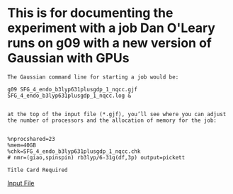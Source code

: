 # This is for documenting the experiment with a job Dan O'Leary runs on g09 with a new version of Gaussian with GPUs



 
```
The Gaussian command line for starting a job would be:
 
g09 SFG_4_endo_b3lyp631plusgdp_1_nqcc.gjf SFG_4_endo_b3lyp631plusgdp_1_nqcc.log &
 
 
at the top of the input file (*.gjf), you’ll see where you can adjust the number of processors and the allocation of memory for the job:
 
 
%nprocshared=23
%mem=40GB
%chk=SFG_4_endo_b3lyp631plusgdp_1_nqcc.chk
# nmr=(giao,spinspin) rb3lyp/6-31g(df,3p) output=pickett
 
Title Card Required
```



[Input File](https://github.com/Pomona-ITS/hpc/blob/master/applications/Gaussian/SFG_4_endo_b3lyp631plusgdp_1_nqcc.gjf)
